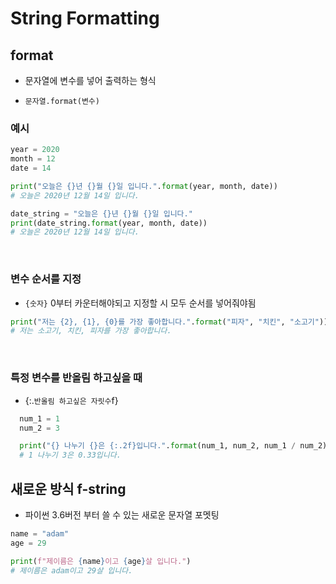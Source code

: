 # String Formatting

## format

- 문자열에 변수를 넣어 출력하는 형식

- `문자열.format(변수)`

### 예시

```python
year = 2020
month = 12
date = 14

print("오늘은 {}년 {}월 {}일 입니다.".format(year, month, date))
# 오늘은 2020년 12월 14일 입니다.

date_string = "오늘은 {}년 {}월 {}일 입니다."
print(date_string.format(year, month, date))
# 오늘은 2020년 12월 14일 입니다.
```

<br>

### 변수 순서를 지정

- `{숫자}` 0부터 카운터해야되고 지정할 시 모두 순서를 넣어줘야됨

```python
print("저는 {2}, {1}, {0}를 가장 좋아합니다.".format("피자", "치킨", "소고기"))
# 저는 소고기, 치킨, 피자를 가장 좋아합니다.
```

<br>

### 특정 변수를 반올림 하고싶을 때

- {:.`반올림 하고싶은 자릿수`f}

```python
  num_1 = 1
  num_2 = 3

  print("{} 나누기 {}은 {:.2f}입니다.".format(num_1, num_2, num_1 / num_2))
  # 1 나누기 3은 0.33입니다.
```

## 새로운 방식 f-string

- 파이썬 3.6버전 부터 쓸 수 있는 새로운 문자열 포멧팅

```python
name = "adam"
age = 29

print(f"제이름은 {name}이고 {age}살 입니다.")
# 제이름은 adam이고 29살 입니다.
```
